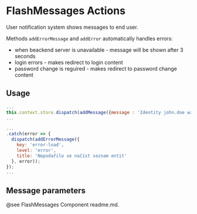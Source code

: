 # FlashMessages Actions

User notification system shows messages to end user.

Methods `addErrorMessage` and `addError` automatically handles errors:
* when beackend server is unavailable - message will be shown after 3 seconds
* login errors - makes redirect to login content
* password change is reguired - makes redirect to password change content

## Usage

```javascript
...
this.context.store.dispatch(addMessage({message : 'Identity john.doe was successfully saved.'}));
...
```

```javascript
...
.catch(error => {
  dispatch(addErrorMessage({
    key: 'error-load',
    level: 'error',
    title: 'Nepodařilo se načíst seznam entit'
  }, error));
});
...
```

## Message parameters

@see FlashMessages Component readme.md.
